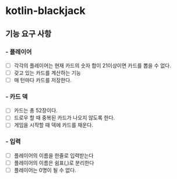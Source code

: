 # kotlin-blackjack
## 기능 요구 사항

### - 플레이어
- [ ] 각각의 플레이어는 현재 카드의 숫자 합이 21이상이면 카드를 뽑을 수 없다.
- [ ] 갖고 있는 카드를 계산하는 기능
- [ ] 매 턴마다 카드를 저장한다.

### - 카드 덱
- [ ] 카드는 총 52장이다. 
- [ ] 드로우 할 때 중복된 카드가 나오지 않도록 한다.
- [ ] 게임을 시작할 때 덱에 카드를 채운다.

### - 입력
- [ ] 플레이어의 이름을 한줄로 입력받는다
- [ ] 플레이어의 이름은 쉼표(,)로 분리한다
- [ ] 플레이어는 0명이 될 수 없다.